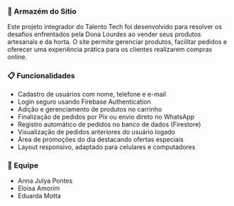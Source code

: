 ### 🛒 Armazém do Sítio
Este projeto integrador do Talento Tech foi desenvolvido para resolver os desafios enfrentados pela Dona Lourdes ao vender seus produtos artesanais e da horta. O site permite gerenciar produtos, facilitar pedidos e oferecer uma experiência prática para os clientes realizarem compras online.

### 📋 Funcionalidades
* Cadastro de usuários com nome, telefone e e-mail
* Login seguro usando Firebase Authentication
* Adição e gerenciamento de produtos no carrinho
* Finalização de pedidos por Pix ou envio direto no WhatsApp
* Registro automático de pedidos no banco de dados (Firestore)
* Visualização de pedidos anteriores do usuário logado
* Área de promoções do dia destacando ofertas especiais
* Layout responsivo, adaptado para celulares e computadores

### 👥 Equipe
* Anna Julya Pontes 
* Eloisa Amorim 
* Eduarda Motta

